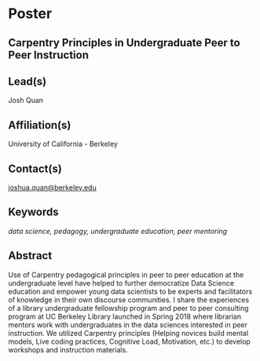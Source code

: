 # Poster

## **Carpentry Principles in Undergraduate Peer to Peer Instruction**

## Lead(s)
Josh Quan

## Affiliation(s)
University of California - Berkeley

## Contact(s)
joshua.quan@berkeley.edu

## Keywords
*data science, pedagogy, undergraduate education, peer mentoring*
 
## Abstract
Use of Carpentry pedagogical principles in peer to peer education at the undergraduate level have helped to further democratize Data Science education and empower young data scientists to be experts and facilitators of knowledge in their own discourse communities. 
I share the experiences of a library undergraduate fellowship program and peer to peer consulting program at UC Berkeley Library launched in Spring 2018 where librarian mentors work with undergraduates in the data sciences interested in peer instruction. We utilized Carpentry principles (Helping novices build mental models, Live coding practices, Cognitive Load, Motivation, etc.) to develop workshops and instruction materials. 


